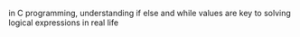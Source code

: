 in C programming, understanding if else and while values are key to solving logical expressions in real life
